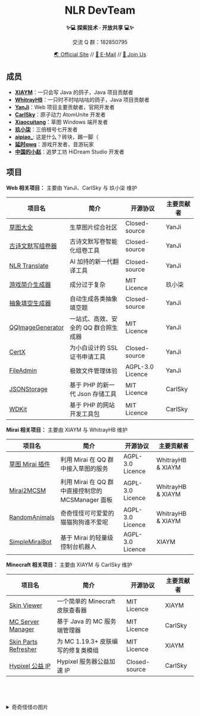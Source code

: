 <h1 align=center>NLR DevTeam</h1>
<p align=center><b>✨💻 探索技术 · 开放共享 💻✨</b></p>
<p align=center>交流 Q 群：182850795</p>
<p align=center>
  <a href="//www.nlrdev.top" target="_blank">🌏 Official Site</a> //
  <a href="mailto:contact@nlrdev.top">📧 E-Mail</a> // 
  <a href="//join.nlrdev.top" target="_blank">🐧 Join Us</a>
</p>

## 成员

- **[XIAYM](//xiaym.link)**：一只会写 Java 的鸽子，Java 项目贡献者
- **[WhitrayHB](//whitrayhb.top)**：一只时不时咕咕咕的鸽子，Java 项目贡献者
- **[YanJi](//i.simsv.com)**：Web 项目主要贡献者，官网开发者
- **[CarlSky](//carlsky.cn)**：原子动力 AtomUnite 开发者
- **[Xiaocuitang](//iceawa.com)**：草图 Windows 端开发者
- **[玖小柒](//jiuxiaoqi.top)**：三倍根号七开发者
- **[aipiao_](http://aipiao.fun)**: 这是什么？砖块，踢一脚（
- **[延时qwq](//data.yanshiqwq.cn)**：游戏开发者，音游玩家
- **[中国的小赵](//xiaozhao233.top)**：追梦工坊 HiDream Studio 开发者

## 项目

**Web 相关项目：** 主要由 YanJi、CarlSky 与 玖小柒 维护

|项目名|简介|开源协议|主要贡献者|
|--|--|--|--|
|[草图大全](https://grass.nlrdev.top)|生草图片综合社区|Closed-source|YanJi|
|[古诗文默写组卷器](https://poem.nlrdev.top)|古诗文默写卷智能化组卷工具|Closed-source|YanJi|
|[NLR Translate](https://fanyi.nlrdev.top)|AI 加持的新一代翻译工具|Closed-source|YanJi|
|[游戏简介生成器](https://game-intro.nlrdev.top/)|成分过于复杂|MIT Licence|玖小柒|
|[抽象填空生成器](https://cx.nlrdev.top)|自动生成各类抽象填空题|Closed-source|YanJi|
|[QQImageGenerator](https://github.com/NLR-DevTeam/QQImageGenerator)|一站式、高效、安全的 QQ 群合照生成器|MIT Licence|YanJi|
|[CertX](https://certx.nlrdev.top)|为小白设计的 SSL 证书申请工具|Closed-source|YanJi|
|[FileAdmin](https://fa.nlrdev.top)|极致文件管理体验|AGPL-3.0 Licence|YanJi|
|[JSONStorage](https://github.com/NLR-DevTeam/JsonStorage)|基于 PHP 的新一代 Json 存储工具|MIT Licence|CarlSky|
|[WDKit](https://github.com/NLR-DevTeam/WDK)|基于 PHP 的网站开发工具包|MIT Licence|CarlSky|

**Mirai 相关项目：** 主要由 XIAYM 与 WhitrayHB 维护

|项目名|简介|开源协议|主要贡献者|
|--|--|--|--|
|[草图 Mirai 插件](https://github.com/NLR-DevTeam/GrassPictures)|利用 Mirai 在 QQ 群中接入草图的服务|AGPL-3.0 Licence|WhitrayHB & XIAYM|
|[Mirai2MCSM](https://github.com/NLR-DevTeam/Mirai2MCSM)|利用 Mirai 在 QQ 群中直接控制您的 MCSManager 面板|AGPL-3.0 Licence|WhitrayHB & XIAYM|
|[RandomAnimals](https://github.com/NLR-DevTeam/RandomAnimalsRewrite)|奇奇怪怪可可爱爱的猫猫狗狗谁不爱呢|AGPL-3.0 Licence|WhitrayHB & XIAYM|
|[SimpleMiraiBot](https://github.com/NLR-DevTeam/SimpleMiraiBot)|基于 Mirai 的轻量级控制台机器人|AGPL-3.0 Licence|XIAYM|

**Minecraft 相关项目：** 主要由 XIAYM 与 CarlSky 维护

|项目名|简介|开源协议|主要贡献者|
|--|--|--|--|
|[Skin Viewer](https://github.com/NLR-DevTeam/SkinViewer)|一个简单的 Minecraft 皮肤查看器|MIT Licence|XIAYM|
|[MC Server Manager](https://github.com/NLR-DevTeam/MinecraftServerManager)|基于 Java 的 MC 服务端管理器|MIT Licence|CarlSky|
|[Skin Parts Refresher](https://github.com/NLR-DevTeam/SkinPartsRefresher)|为 MC 1.19.3+ 皮肤编写的修复类模组|MIT Licence|XIAYM|
|[Hypixel 公益 IP](https://sendx.arkpowered.cn)|Hypixel 服务器公益加速 IP|Closed-source|CarlSky|

<br/>

#  

<details>
  <summary>奇奇怪怪の图片</summary>
  <img src="https://static.nlrdev.top/developer-jued/whitrayhb.gif" width="25%"><img src="https://static.nlrdev.top/developer-jued/ray.gif" width="25%"><img src="https://static.nlrdev.top/developer-jued/yanji.gif" width="25%"><img src="https://static.nlrdev.top/developer-jued/xiaym.gif" width="25%">
  <img src="https://static.nlrdev.top/zhen-huo/jueXiaym.webp" width="25%"><img src="https://static.nlrdev.top/zhen-huo/jueXiaym.webp" width="25%"><img src="https://static.nlrdev.top/zhen-huo/jueXiaym.webp" width="25%"><img src="https://static.nlrdev.top/zhen-huo/nao.webp" width="25%">
</details>
